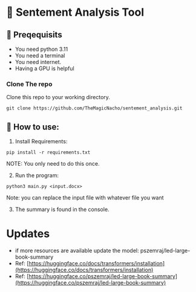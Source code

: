 # 🤖 Sentement Analysis Tool 

## 🏁 Preqequisits

- You need python 3.11 
- You need a terminal
- You need internet.
- Having a GPU is helpful

### Clone The repo

Clone this repo to your working directory.

`git clone https://github.com/TheMagicNacho/sentement_analysis.git`


## 🚀 How to use:

1. Install Requirements:

`pip install -r requirements.txt`

NOTE: You only need to do this once.

2. Run the program:

`python3 main.py <input.docx>`

Note: you can replace the input file with whatever file you want


3. The summary is found in the console.


# Updates
- if more resources are available update the model: pszemraj/led-large-book-summary
- Ref: [https://huggingface.co/docs/transformers/installation](https://huggingface.co/docs/transformers/installation)
- Ref:
    [https://huggingface.co/pszemraj/led-large-book-summary](https://huggingface.co/pszemraj/led-large-book-summary)
